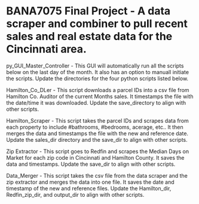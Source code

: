 # BANA7075 Final Project - A data scraper and combiner to pull recent sales and real estate data for the Cincinnati area.

py_GUI_Master_Controller - This GUI will automatically run all the scripts below on the last day of the month.  It also has an option to manuall initiate the scripts. Update the directories for the four python scripts listed below.

Hamilton_Co_DLer - This script downloads a parcel IDs into a csv file from Hamilton Co. Auditor of the current Months sales.  It timestamps the file with the date/time it was downloaded.  Update the save_directory to align with other scripts.  

Hamilton_Scraper - This script takes the parcel IDs and scrapes data from each property to include #bathrooms, #bedrooms, acerage, etc..  It then merges the data and timestamps the file with the new and reference date.  Update the sales_dir directory and the save_dir to align with other scripts.

Zip Extractor - This script goes to Redfin and scrapes the Median Days on Market for each zip code in Cincinnati and Hamilton County. It saves the data and timestamps.  Update the save_dir to align with other scripts.

Data_Merger - This script takes the csv file from the data scraper and the zip extractor and merges the data into one file.  It saves the date and timestamp of the new and reference files.  Update the Hamilton_dir, Redfin_zip_dir, and output_dir to align with other scripts.

